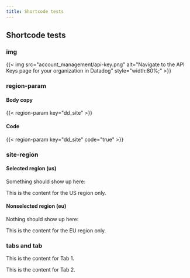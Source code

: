 ```yaml
---
title: Shortcode tests
---
```


<div id="markdoc-chooser"></div>
<div id="markdoc-content"><article><h2>Shortcode tests</h2><h3>img</h3>{{< img src="account_management/api-key.png" alt="Navigate to the API Keys page for your organization in Datadog" style="width:80%;" >}}<h3>region-param</h3><h4>Body copy</h4>{{< region-param key="dd_site" >}}<h4>Code</h4>{{< region-param key="dd_site" code="true" >}}<h3>site-region</h3><h4>Selected region (us)</h4><p>Something should show up here:</p><div class="d-none site-region-container" data-region="us"><p>This is the content for the US region only.</p></div><h4>Nonselected region (eu)</h4><p>Nothing should show up here:</p><div class="d-none site-region-container" data-region="eu"><p>This is the content for the EU region only.</p></div><h3>tabs and tab</h3><div class='code-tabs'>
      <ul class="nav nav-tabs d-flex"></ul>
        <div class="tab-content"><div class="tab-pane fade" role="tabpanel"><p>This is the content for Tab 1.</p></div><div class="tab-pane fade" role="tabpanel"><p>This is the content for Tab 2.</p></div></div>
      </div></article></div>
  <script>    clientRenderer.initialize({        pagePrefsConfig: undefined,        prefOptionsConfig: {},        selectedValsByPrefId: {},        ifFunctionsByRef: {}    });  </script>  
